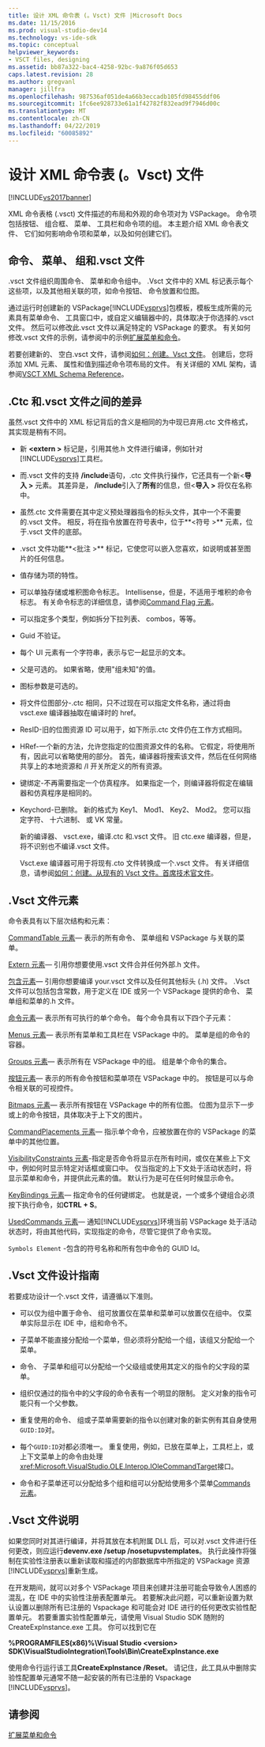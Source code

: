 ```yaml
---
title: 设计 XML 命令表 (。Vsct) 文件 |Microsoft Docs
ms.date: 11/15/2016
ms.prod: visual-studio-dev14
ms.technology: vs-ide-sdk
ms.topic: conceptual
helpviewer_keywords:
- VSCT files, designing
ms.assetid: bb87a322-bac4-4258-92bc-9a876f05d653
caps.latest.revision: 28
ms.author: gregvanl
manager: jillfra
ms.openlocfilehash: 987536af051de4a66b3eccadb105fd98455ddf06
ms.sourcegitcommit: 1fc6ee928733e61a1f42782f832ead9f7946d00c
ms.translationtype: MT
ms.contentlocale: zh-CN
ms.lasthandoff: 04/22/2019
ms.locfileid: "60085892"
---
```

# <a name="designing-xml-command-table-vsct-files"></a>设计 XML 命令表 (。Vsct) 文件
[!INCLUDE[vs2017banner](../../includes/vs2017banner.md)]

XML 命令表格 (.vsct) 文件描述的布局和外观的命令项对为 VSPackage。 命令项包括按钮、 组合框、 菜单、 工具栏和命令项的组。 本主题介绍 XML 命令表文件、 它们如何影响命令项和菜单，以及如何创建它们。  
  
## <a name="commands-menus-groups-and-the-vsct-file"></a>命令、 菜单、 组和.vsct 文件  
 .vsct 文件组织周围命令、 菜单和命令组中。 .Vsct 文件中的 XML 标记表示每个这些项，以及其他相关联的项，如命令按钮、 命令放置和位图。  
  
 通过运行时创建新的 VSPackage[!INCLUDE[vsprvs](../../includes/vsprvs-md.md)]包模板，模板生成所需的元素具有菜单命令、 工具窗口中，或自定义编辑器中的，具体取决于你选择的.vsct 文件。 然后可以修改此.vsct 文件以满足特定的 VSPackage 的要求。 有关如何修改.vsct 文件的示例，请参阅中的示例[扩展菜单和命令](../../extensibility/extending-menus-and-commands.md)。  
  
 若要创建新的、 空白.vsct 文件，请参阅[如何：创建。Vsct 文件](../../extensibility/internals/how-to-create-a-dot-vsct-file.md)。 创建后，您将添加 XML 元素、 属性和值到描述命令项布局的文件。 有关详细的 XML 架构，请参阅[VSCT XML Schema Reference](../../extensibility/vsct-xml-schema-reference.md)。  
  
## <a name="differences-between-ctc-and-vsct-files"></a>.Ctc 和.vsct 文件之间的差异  
 虽然.vsct 文件中的 XML 标记背后的含义是相同的为中现已弃用.ctc 文件格式，其实现是稍有不同。  
  
- 新 **\<extern >** 标记是，引用其他.h 文件进行编译，例如针对[!INCLUDE[vsprvs](../../includes/vsprvs-md.md)]工具栏。  
  
- 而.vsct 文件的支持 **/include**语句，.ctc 文件执行操作，它还具有一个新\<**导入 >** 元素。 其差异是， **/include**引入了**所有**的信息，但\<**导入 >** 将仅在名称中。  
  
- 虽然.ctc 文件需要在其中定义预处理器指令的标头文件，其中一个不需要的.vsct 文件。 相反，将在指令放置在符号表中，位于**\<符号 >** 元素，位于.vsct 文件的底部。  
  
- .vsct 文件功能**\<批注 >** 标记，它使您可以嵌入您喜欢，如说明或甚至图片的任何信息。  
  
- 值存储为项的特性。  
  
- 可以单独存储或堆积图命令标志。  Intellisense，但是，不适用于堆积的命令标志。 有关命令标志的详细信息，请参阅[Command Flag 元素](../../extensibility/command-flag-element.md)。  
  
- 可以指定多个类型，例如拆分下拉列表、 combos，等等。  
  
- Guid 不验证。  
  
- 每个 UI 元素有一个字符串，表示与它一起显示的文本。  
  
- 父是可选的。 如果省略，使用"组未知"的值。  
  
- 图标参数是可选的。  
  
- 将文件位图部分-.ctc 相同，只不过现在可以指定文件名称，通过将由 vsct.exe 编译器抽取在编译时的 href。  
  
- ResID-旧的位图资源 ID 可以用于，如下所示.ctc 文件仍在工作方式相同。  
  
- HRef-一个新的方法，允许您指定的位图资源文件的名称。 它假定，将使用所有，因此可以省略使用的部分。 首先，编译器将搜索该文件，然后在任何网络共享上的本地资源和 /I 开关所定义的所有资源。  
  
- 键绑定-不再需要指定一个仿真程序。 如果指定一个，则编译器将假定在编辑器和仿真程序是相同的。  
  
- Keychord-已删除。 新的格式为 Key1、 Mod1、 Key2、 Mod2。  您可以指定字符、 十六进制、 或 VK 常量。  
  
  新的编译器、 vsct.exe，编译.ctc 和.vsct 文件。 旧 ctc.exe 编译器，但是，将不识别也不编译.vsct 文件。  
  
  Vsct.exe 编译器可用于将现有.cto 文件转换成一个.vsct 文件。 有关详细信息，请参阅[如何：创建。从现有的 Vsct 文件。首席技术官文件](../../misc/how-to-create-a-dot-vsct-file-from-an-existing-dot-cto-file.md)。  
  
## <a name="the-vsct-file-elements"></a>.Vsct 文件元素  
 命令表具有以下层次结构和元素：  
  
 [CommandTable 元素](../../extensibility/commandtable-element.md)— 表示的所有命令、 菜单组和 VSPackage 与关联的菜单。  
  
 [Extern 元素](../../extensibility/extern-element.md)— 引用你想要使用.vsct 文件合并任何外部.h 文件。  
  
 [包含元素](../../extensibility/include-element.md)— 引用你想要编译 your.vsct 文件以及任何其他标头 (.h) 文件。 .Vsct 文件可以包括包含常数，用于定义在 IDE 或另一个 VSPackage 提供的命令、 菜单组和菜单的.h 文件。  
  
 [命令元素](../../extensibility/commands-element.md)— 表示所有可执行的单个命令。 每个命令具有以下四个子元素：  
  
 [Menus 元素](../../extensibility/menus-element.md)— 表示所有菜单和工具栏在 VSPackage 中的。 菜单是组的命令的容器。  
  
 [Groups 元素](../../extensibility/groups-element.md)— 表示所有在 VSPackage 中的组。 组是单个命令的集合。  
  
 [按钮元素](../../extensibility/buttons-element.md)— 表示的所有命令按钮和菜单项在 VSPackage 中的。 按钮是可以与命令相关联的可视控件。  
  
 [Bitmaps 元素](../../extensibility/bitmaps-element.md)— 表示所有按钮在 VSPackage 中的所有位图。 位图为显示下一步或上的命令按钮，具体取决于上下文的图片。  
  
 [CommandPlacements 元素](../../extensibility/commandplacements-element.md)— 指示单个命令，应被放置在你的 VSPackage 的菜单中的其他位置。  
  
 [VisibilityConstraints 元素](../../extensibility/visibilityconstraints-element.md)-指定是否命令将显示在所有时间，或仅在某些上下文中，例如何时显示特定对话框或窗口中。 仅当指定的上下文处于活动状态时，将显示菜单和命令，并提供此元素的值。 默认行为是可在任何时候显示命令。  
  
 [KeyBindings 元素](../../extensibility/keybindings-element.md)— 指定命令的任何键绑定。 也就是说，一个或多个键组合必须按下执行命令，如**CTRL + S**。  
  
 [UsedCommands 元素](../../extensibility/usedcommands-element.md)— 通知[!INCLUDE[vsprvs](../../includes/vsprvs-md.md)]环境当前 VSPackage 处于活动状态时，将由其他代码，实现指定的命令，尽管它提供了命令实现。  
  
 `Symbols Element` -包含的符号名称和所有包中命令的 GUID Id。  
  
## <a name="vsct-file-design-guidelines"></a>.Vsct 文件设计指南  
 若要成功设计一个.vsct 文件，请遵循以下准则。  
  
- 可以仅为组中置于命令、 组可放置仅在菜单和菜单可以放置仅在组中。 仅菜单实际显示在 IDE 中，组和命令不。  
  
- 子菜单不能直接分配给一个菜单，但必须将分配给一个组，该组又分配给一个菜单。  
  
- 命令、 子菜单和组可以分配给一个父级组或使用其定义的指令的父字段的菜单。  
  
- 组织仅通过的指令中的父字段的命令表有一个明显的限制。 定义对象的指令可能只有一个父参数。  
  
- 重复使用的命令、 组或子菜单需要新的指令以创建对象的新实例有其自身使用`GUID:ID`对。  
  
- 每个`GUID:ID`对都必须唯一。 重复使用，例如，已放在菜单上，工具栏上，或上下文菜单上的命令由处理<xref:Microsoft.VisualStudio.OLE.Interop.IOleCommandTarget>接口。  
  
- 命令和子菜单还可以分配给多个组和组可以分配给使用多个菜单[Commands 元素](../../extensibility/commands-element.md)。  
  
## <a name="vsct-file-notes"></a>.Vsct 文件说明  
 如果您同时对其进行编译，并将其放在本机附属 DLL 后，可以对.vsct 文件进行任何更改，则应运行**devenv.exe /setup /nosetupvstemplates**。 执行此操作将强制在实验性注册表以重新读取和描述的内部数据库中所指定的 VSPackage 资源[!INCLUDE[vsprvs](../../includes/vsprvs-md.md)]重新生成。  
  
 在开发期间，就可以对多个 VSPackage 项目来创建并注册可能会导致令人困惑的混乱，在 IDE 中的实验性注册表配置单元。 若要解决此问题，可以重新设置为默认设置以删除所有已注册的 Vspackage 和可能会对 IDE 进行的任何更改实验性配置单元。 若要重置实验性配置单元，请使用 Visual Studio SDK 随附的 CreateExpInstance.exe 工具。 你可以找到它在  
  
 **%PROGRAMFILES(x86)%\Visual Studio \<version> SDK\VisualStudioIntegration\Tools\Bin\CreateExpInstance.exe**  
  
 使用命令行运行该工具**CreateExpInstance /Reset**。 请记住，此工具从中删除实验性配置单元通常不随一起安装的所有已注册的 Vspackage [!INCLUDE[vsprvs](../../includes/vsprvs-md.md)]。  
  
## <a name="see-also"></a>请参阅  
 [扩展菜单和命令](../../extensibility/extending-menus-and-commands.md)
